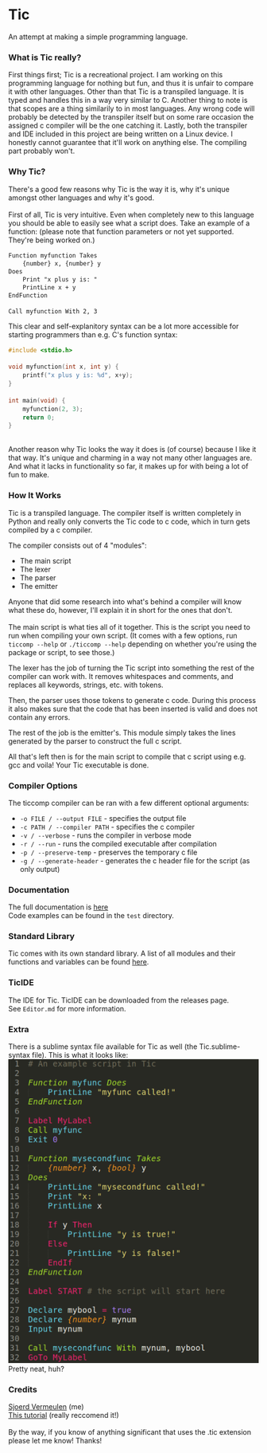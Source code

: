 # Tic
An attempt at making a simple programming language.
<br/>

### What is Tic really?
First things first; Tic is a recreational project. I am working on this programming language for nothing but fun, and thus it is unfair to compare it with other languages. Other than that Tic is a transpiled language. It is typed and handles this in a way very similar to C. Another thing to note is that scopes are a thing similarily to in most languages. Any wrong code will probably be detected by the transpiler itself but on some rare occasion the assigned c compiler will be the one catching it. Lastly, both the transpiler and IDE included in this project are being written on a Linux device. I honestly cannot guarantee that it'll work on anything else. The compiling part probably won't.


### Why Tic?
There's a good few reasons why Tic is the way it is, why it's unique amongst other languages and why it's good. <br/><br/>
First of all, Tic is very intuitive. Even when completely new to this language you should be able to easily see what a script does. Take an example of a function: (please note that function parameters or not yet supported. They're being worked on.)
```
Function myfunction Takes
	{number} x, {number} y
Does
	Print "x plus y is: "
	PrintLine x + y
EndFunction

Call myfunction With 2, 3
```
This clear and self-explanitory syntax can be a lot more accessible for starting programmers than e.g. C's function syntax:
```c
#include <stdio.h>

void myfunction(int x, int y) {
	printf("x plus y is: %d", x+y);
}

int main(void) {
	myfunction(2, 3);
	return 0;
}
```
<br/>
Another reason why Tic looks the way it does is (of course) because I like it that way. It's unique and charming in a way not many other languages are. And what it lacks in functionality so far, it makes up for with being a lot of fun to make.


### How It Works
Tic is a transpiled language. The compiler itself is written completely in Python and really only converts the Tic code to c code, which in turn gets compiled by a c compiler.

The compiler consists out of 4 "modules":
- The main script
- The lexer
- The parser
- The emitter

Anyone that did some research into what's behind a compiler will know what these do, however, I'll explain it in short for the ones that don't. <br/> <br/>
The main script is what ties all of it together. This is the script you need to run when compiling your own script. (It comes with a few options, run `ticcomp --help` or `./ticcomp --help` depending on whether you're using the package or script, to see those.)

The lexer has the job of turning the Tic script into something the rest of the compiler can work with. It removes whitespaces and comments, and replaces all keywords, strings, etc. with tokens.

Then, the parser uses those tokens to generate  c code. During this process it also makes sure that the code that has been inserted is valid and does not contain any errors.

The rest of the job is the emitter's. This module simply takes the lines generated by the parser to construct the full c script.

All that's left then is for the main script to compile that c script using e.g. gcc and voila! Your Tic executable is done.

### Compiler Options
The ticcomp compiler can be ran with a few different optional arguments:
* `-o FILE / --output FILE`   - specifies the output file 
* `-c PATH / --compiler PATH` -  specifies the c compiler
* `-v / --verbose`            - runs the compiler in verbose mode
* `-r / --run`                - runs the compiled executable after compilation
* `-p / --preserve-temp`      - preserves the temporary c file
* `-g / --generate-header`    - generates the c header file for the script (as only output)

### Documentation
The full documentation is [here](Documentation.md) <br/>
Code examples can be found in the `test` directory.

### Standard Library
Tic comes with its own standard library. A list of all modules and their functions and variables can be found [here](Standard_Library.md).

### TicIDE
The IDE for Tic. TicIDE can be downloaded from the releases page. <br/>
See `Editor.md` for more information.

### Extra
There is a sublime syntax file available for Tic as well (the Tic.sublime-syntax file). This is what it looks like:
![Screenshot](SyntaxHighlights.png)
<br/>Pretty neat, huh?

### Credits
[Sjoerd Vermeulen](https://github.com/SjVer) (me) <br/>
[This tutorial](http://web.eecs.utk.edu/~azh/blog/teenytinycompiler1.html) (really reccomend it!)
<br/>
<br/>
By the way, if you know of anything significant that uses the .tic extension please let me know! Thanks!
